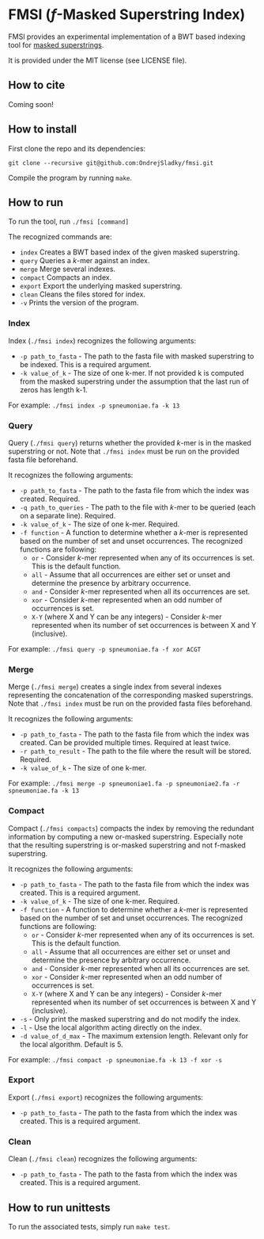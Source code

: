 # FMSI ($f$-Masked Superstring Index)

FMSI provides an experimental implementation of a BWT based indexing tool for
[masked superstrings](https://doi.org/10.1101/2023.02.01.526717).

It is provided under the MIT license (see LICENSE file).

## How to cite

Coming soon!

## How to install

First clone the repo and its dependencies:

```
git clone --recursive git@github.com:OndrejSladky/fmsi.git
```

Compile the program by running `make`.

## How to run

To run the tool, run `./fmsi [command]`

The recognized commands are:

- `index` Creates a BWT based index of the given masked superstring.
- `query` Queries a $k$-mer against an index.
- `merge` Merge several indexes.
- `compact` Compacts an index.
- `export` Export the underlying masked superstring.
- `clean` Cleans the files stored for index.
- `-v`    Prints the version of the program.

### Index

Index (`./fmsi index`) recognizes the following arguments:

- `-p path_to_fasta` - The path to the fasta file with masked superstring to be indexed. This is a required argument.
- `-k value_of_k`    - The size of one k-mer. If not provided k is computed from the masked superstring under the assumption that the last run of zeros has length k-1.

For example: `./fmsi index -p spneumoniae.fa -k 13` 

### Query

Query (`./fmsi query`) returns whether the provided $k$-mer is in the masked superstring or not.
Note that `./fmsi index` must be run on the provided fasta file beforehand.

It recognizes the following arguments:

- `-p path_to_fasta` - The path to the fasta file from which the index was created. Required.
- `-q path_to_queries` - The path to the file with $k$-mer to be queried (each on a separate line). Required.
- `-k value_of_k`    - The size of one k-mer. Required.
- `-f function`      - A function to determine whether a $k$-mer
is represented based on the number of set and unset occurrences.
The recognized functions are following:
  - `or`  - Consider $k$-mer represented when any of its occurrences is set. This is the default function.
  - `all` - Assume that all occurrences are either set or unset and determine the presence by arbitrary occurrence.
  - `and` - Consider $k$-mer represented when all its occurrences are set.
  - `xor` - Consider $k$-mer represented when an odd number of occurrences is set.
  - `X-Y` (where X and Y can be any integers) - Consider $k$-mer represented when its number of set occurrences is between X and Y (inclusive).

For example: `./fmsi query -p spneumoniae.fa -f xor ACGT`

### Merge

Merge (`./fmsi merge`) creates a single index from several indexes representing the concatenation of the
corresponding masked superstrings.
Note that `./fmsi index` must be run on the provided fasta files beforehand.

It recognizes the following arguments:

- `-p path_to_fasta` - The path to the fasta file from which the index was created. Can be provided multiple times. Required at least twice.
- `-r path_to_result` - The path to the file where the result will be stored. Required.
- `-k value_of_k`    - The size of one k-mer.

For example: `./fmsi merge -p spneumoniae1.fa -p spneumoniae2.fa -r spneumoniae.fa -k 13`

### Compact

Compact (`./fmsi compacts`) compacts the index by removing the redundant information by computing a new or-masked superstring.
Especially note that the resulting superstring is or-masked superstring and not f-masked superstring.

It recognizes the following arguments:

- `-p path_to_fasta` - The path to the fasta file from which the index was created. This is a required argument.
- `-k value_of_k`    - The size of one k-mer. Required.
- `-f function`      - A function to determine whether a $k$-mer is represented based on the number of set and unset occurrences.
  The recognized functions are following:
  - `or`  - Consider $k$-mer represented when any of its occurrences is set. This is the default function.
  - `all` - Assume that all occurrences are either set or unset and determine the presence by arbitrary occurrence.
  - `and` - Consider $k$-mer represented when all its occurrences are set.
  - `xor` - Consider $k$-mer represented when an odd number of occurrences is set.
  - `X-Y` (where X and Y can be any integers) - Consider $k$-mer represented when its number of set occurrences is between X and Y (inclusive).
- `-s`                - Only print the masked superstring and do not modify the index.
- `-l`                - Use the local algorithm acting directly on the index.
- `-d value_of_d_max` - The maximum extension length. Relevant only for the local algorithm. Default is 5.

For example: `./fmsi compact -p spneumoniae.fa -k 13 -f xor -s`

### Export

Export (`./fmsi export`) recognizes the following arguments:

- `-p path_to_fasta` - The path to the fasta from which the index was created. This is a required argument.


### Clean

Clean (`./fmsi clean`) recognizes the following arguments:

- `-p path_to_fasta` - The path to the fasta from which the index was created. This is a required argument.


## How to run unittests

To run the associated tests, simply run `make test`.

